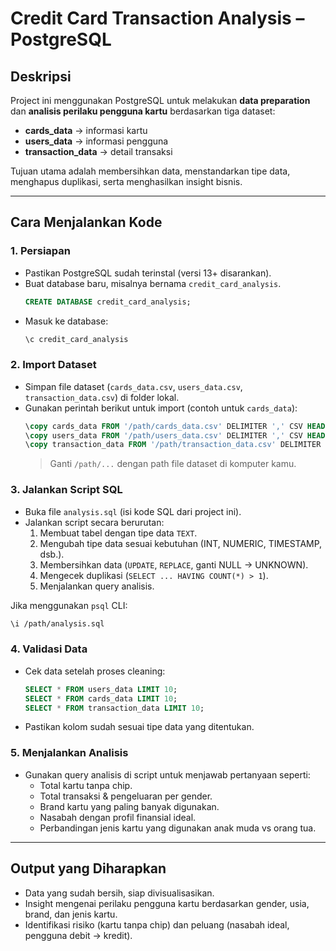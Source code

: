 # Credit Card Transaction Analysis – PostgreSQL

## Deskripsi
Project ini menggunakan PostgreSQL untuk melakukan **data preparation** dan **analisis perilaku pengguna kartu** berdasarkan tiga dataset:  
- **cards_data** → informasi kartu  
- **users_data** → informasi pengguna  
- **transaction_data** → detail transaksi  

Tujuan utama adalah membersihkan data, menstandarkan tipe data, menghapus duplikasi, serta menghasilkan insight bisnis.

---

## Cara Menjalankan Kode

### 1. **Persiapan**
- Pastikan PostgreSQL sudah terinstal (versi 13+ disarankan).  
- Buat database baru, misalnya bernama `credit_card_analysis`.  
  ```sql
  CREATE DATABASE credit_card_analysis;
  ```
- Masuk ke database:
  ```bash
  \c credit_card_analysis
  ```

### 2. **Import Dataset**
- Simpan file dataset (`cards_data.csv`, `users_data.csv`, `transaction_data.csv`) di folder lokal.  
- Gunakan perintah berikut untuk import (contoh untuk `cards_data`):  
  ```sql
  \copy cards_data FROM '/path/cards_data.csv' DELIMITER ',' CSV HEADER;
  \copy users_data FROM '/path/users_data.csv' DELIMITER ',' CSV HEADER;
  \copy transaction_data FROM '/path/transaction_data.csv' DELIMITER ',' CSV HEADER;
  ```
  > Ganti `/path/...` dengan path file dataset di komputer kamu.

### 3. **Jalankan Script SQL**
- Buka file `analysis.sql` (isi kode SQL dari project ini).  
- Jalankan script secara berurutan:  
  1. Membuat tabel dengan tipe data `TEXT`.  
  2. Mengubah tipe data sesuai kebutuhan (INT, NUMERIC, TIMESTAMP, dsb.).  
  3. Membersihkan data (`UPDATE`, `REPLACE`, ganti NULL → UNKNOWN).  
  4. Mengecek duplikasi (`SELECT ... HAVING COUNT(*) > 1`).  
  5. Menjalankan query analisis.  

Jika menggunakan `psql` CLI:
```bash
\i /path/analysis.sql
```

### 4. **Validasi Data**
- Cek data setelah proses cleaning:
  ```sql
  SELECT * FROM users_data LIMIT 10;
  SELECT * FROM cards_data LIMIT 10;
  SELECT * FROM transaction_data LIMIT 10;
  ```
- Pastikan kolom sudah sesuai tipe data yang ditentukan.

### 5. **Menjalankan Analisis**
- Gunakan query analisis di script untuk menjawab pertanyaan seperti:
  - Total kartu tanpa chip.  
  - Total transaksi & pengeluaran per gender.  
  - Brand kartu yang paling banyak digunakan.  
  - Nasabah dengan profil finansial ideal.  
  - Perbandingan jenis kartu yang digunakan anak muda vs orang tua.  

---

## Output yang Diharapkan
- Data yang sudah bersih, siap divisualisasikan.  
- Insight mengenai perilaku pengguna kartu berdasarkan gender, usia, brand, dan jenis kartu.  
- Identifikasi risiko (kartu tanpa chip) dan peluang (nasabah ideal, pengguna debit → kredit).  
